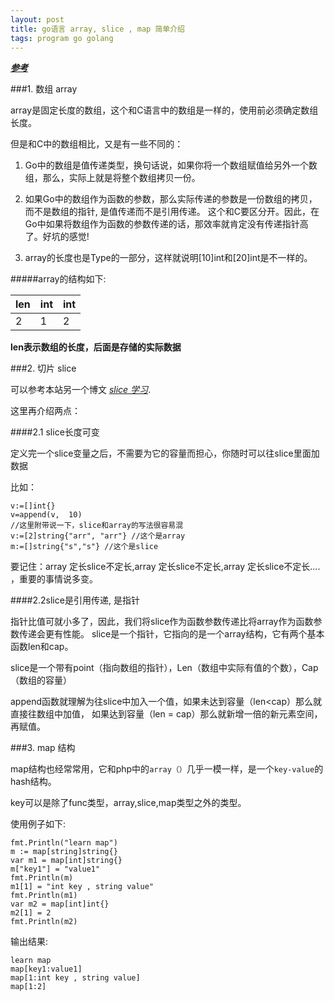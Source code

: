 ```yaml
---
layout: post
title: go语言 array, slice , map 简单介绍
tags: program go golang
---
```



[***参考***](http://www.cnblogs.com/yjf512/archive/2012/06/14/2549929.html)

###1. 数组 array

array是固定长度的数组，这个和C语言中的数组是一样的，使用前必须确定数组长度。

但是和C中的数组相比，又是有一些不同的：

1. Go中的数组是值传递类型，换句话说，如果你将一个数组赋值给另外一个数组，那么，实际上就是将整个数组拷贝一份。

2. 如果Go中的数组作为函数的参数，那么实际传递的参数是一份数组的拷贝，而不是数组的指针, 是值传递而不是引用传递。
    这个和C要区分开。因此，在Go中如果将数组作为函数的参数传递的话，那效率就肯定没有传递指针高了。好坑的感觉!

3. array的长度也是Type的一部分，这样就说明[10]int和[20]int是不一样的。

 

#####array的结构如下:

len|int|int|
----| ---| ---|
2| 1|2|

**len表示数组的长度，后面是存储的实际数据**

###2. 切片 slice

可以参考本站另一个博文  [*slice 学习*](http://huyongde.github.io/2015/12/25/go-slice.html).

这里再介绍两点：

####2.1 slice长度可变

定义完一个slice变量之后，不需要为它的容量而担心，你随时可以往slice里面加数据

比如：

```
v:=[]int{}
v=append(v,  10)
//这里附带说一下，slice和array的写法很容易混
v:=[2]string{"arr", "arr"} //这个是array
m:=[]string{"s","s"} //这个是slice
```

要记住：array 定长slice不定长,array 定长slice不定长,array 定长slice不定长....  ，重要的事情说多变。

####2.2slice是引用传递, 是指针

指针比值可就小多了，因此，我们将slice作为函数参数传递比将array作为函数参数传递会更有性能。
slice是一个指针，它指向的是一个array结构，它有两个基本函数len和cap。

slice是一个带有point（指向数组的指针），Len（数组中实际有值的个数），Cap（数组的容量）

append函数就理解为往slice中加入一个值，如果未达到容量（len<cap）那么就直接往数组中加值，
如果达到容量（len = cap）那么就新增一倍的新元素空间，再赋值。

###3. map 结构

map结构也经常常用，它和php中的`array（）`几乎一模一样，是一个`key-value`的hash结构。

key可以是除了func类型，array,slice,map类型之外的类型。

使用例子如下:

```
fmt.Println("learn map")
m := map[string]string{}
var m1 = map[int]string{}
m["key1"] = "value1"
fmt.Println(m)
m1[1] = "int key , string value"
fmt.Println(m1)
var m2 = map[int]int{}
m2[1] = 2
fmt.Println(m2)
```
输出结果:

```
learn map
map[key1:value1]
map[1:int key , string value]
map[1:2]
```

